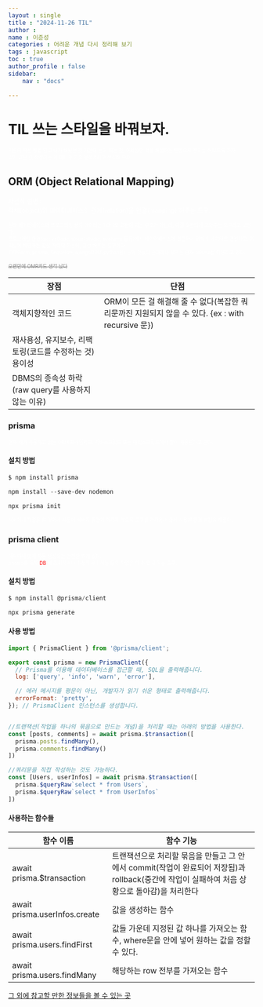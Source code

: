 ```yaml
---
layout : single
title : "2024-11-26 TIL"
author : 
name : 이준성
categories : 어려운 개념 다시 정리해 보기
tags : javascript
toc : true
author_profile : false
sidebar:
    nav : "docs"

---
```



# TIL 쓰는 스타일을 바꿔보자.

<span style = "color:white; font-size:70%">기존의 작성 방법 말고 내가 배웠던 것 가운데 눈에 띄는 것, 어려웠던 것을 해설하는 방법으로 정리를 해보도록 하자.<br>
일기 같은 걸 작성하는 게 아니라 기술 분석서라고 생각해 보자.
</span>



## ORM (Object Relational Mapping) 

<span style = "color:white; font-size:90%">사전적 설명 : <br>
객체(object)와 데이터베이스의 관계(relation)을 연결(mapping) 해주는 도구. 
</span>

<span style = "color:white; font-size:70%">원래 데이터베이스와 프로그래밍 상의 데이터는 1 대 1로 호환이 되는 구조가 아닌데, 이걸 호환되게 도와주는 도구라고 보인다.<br>
프로그래밍 환경(ex : vsCode, visual studio, pycharm 등등)에서 데이터베이스에 접근하기 위해서 데이터를 연결하고, 쿼리문에 해당하는 값을 적어야 하는데, 그걸 해주는 도구이다.<br>
TYPEorm, prisma,  Sequelize, djangoORM(python용) 등의 것들이 존재하나 우리는 현재 prisma를 이용하고 있다.<br>
</span>

<span style = "color:gray; font-size:70%">~~오랜만에 OMR카드 생각 났다~~
</span>


|장점|단점|
|---|---|
|객체지향적인 코드|ORM이 모든 걸 해결해 줄 수 없다(복잡한 쿼리문까진 지원되지 않을 수 있다. {ex : with recursive 문})|
|재사용성, 유지보수, 리팩토링(코드를 수정하는 것) 용이성||
|DBMS의 종속성 하락(raw query를 사용하지 않는 이유)||

### prisma 

<span style = "color:white; font-size:70%">현재 내가 사용하고 있는 ORM 프레임워크. 자바스크립트 또는 타입스크립트에서 많이 사용된다고 한다.
</span>

#### 설치 방법

```js
$ npm install prisma

npm install --save-dev nodemon

npx prisma init
```


<span style = "color:white; font-size:70%">서버에서 작업을 할 것이기 때문에 서버가 중간에 꺼지지 않도록 도구를 가져옴과 함께 사용할 환경 설정을 해준다.
</span>

### prisma client

<span style = "color:white; font-size:70%">데이터에 맞게 자동 생성되는 안전한 쿼리 빌더.<br>
prisma를 통해 <span style = "color:red">DB </span>에 조회하거나 수정하거나 하는 등의 작업을 할 수 있게 하는 도구.
</span>

#### 설치 방법

```js
$ npm install @prisma/client

npx prisma generate
```

#### 사용 방법

```js
import { PrismaClient } from '@prisma/client';

export const prisma = new PrismaClient({
  // Prisma를 이용해 데이터베이스를 접근할 때, SQL을 출력해줍니다.
  log: ['query', 'info', 'warn', 'error'],

  // 에러 메시지를 평문이 아닌, 개발자가 읽기 쉬운 형태로 출력해줍니다.
  errorFormat: 'pretty',
}); // PrismaClient 인스턴스를 생성합니다.


//트랜잭션(작업을 하나의 묶음으로 만드는 개념)을 처리할 때는 아래의 방법을 사용한다.
const [posts, comments] = await prisma.$transaction([
  prisma.posts.findMany(),
  prisma.comments.findMany()
])

//쿼리문을 직접 작성하는 것도 가능하다.
const [Users, userInfos] = await prisma.$transaction([
  prisma.$queryRaw`select * from Users`,
  prisma.$queryRaw`select * from UserInfos`
])
```

#### 사용하는 함수들

|함수 이름|함수 기능|
|-----|-----|
|await prisma.$transaction|트랜잭션으로 처리할 묶음을 만들고 그 안에서 commit(작업이 완료되어 저장됨)과 rollback(중간에 작업이 실패하여 처음 상황으로 돌아감)을 처리한다|
|await prisma.userInfos.create|값을 생성하는 함수|
|await prisma.users.findFirst|값들 가운데 지정된 값 하나를 가져오는 함수, where문을 안에 넣어 원하는 값을 정할 수 있다.|
|await prisma.users.findMany|해당하는 row 전부를 가져오는 함수|

[그 외에 참고할 만한 정보들을 볼 수 있는 곳](https://www.prisma.io/docs/orm/reference/prisma-client-reference)
